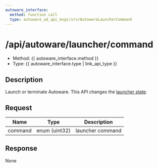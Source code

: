 ```yaml
---
autoware_interface:
  method: function call
  type: autoware_ad_api_msgs/srv/AutowareLauncherCommand
---
```


# /api/autoware/launcher/command

- Method: {{ autoware_interface.method }}
- Type: {{ autoware_interface.type | link_api_type }}

## Description

Launch or terminate Autoware. This API changes the [launcher state](../../../../features/launcher-state.md).

## Request

| Name    | Type          | Description      |
| ------- | ------------- | ---------------- |
| command | enum (uint32) | launcher command |

## Response

None
